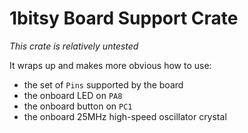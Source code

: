 # 1bitsy Board Support Crate

*This crate is relatively untested*

It wraps up and makes more obvious how to use:

* the set of `Pins` supported by the board
* the onboard LED on `PA8`
* the onboard button on `PC1`
* the onboard 25MHz high-speed oscillator crystal